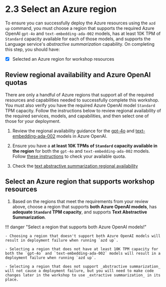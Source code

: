 # 2.3 Select an Azure region

To ensure you can successfully deploy the Azure resources using the `azd up` command, you must choose a region that supports the required Azure OpenAI `gpt-4o` and `text-embedding-ada-002` models, has at least 10K TPM of `Standard` capacity available for each of those models, and supports the Language service's _abstractive summarization_ capability. On completing this step, you should have:

- [X] Selected an Azure region for workshop resources

## Review regional availability and Azure OpenAI quotas

There are only a handful of Azure regions that support all of the required resources and capabilities needed to successfully complete this workshop. You must also verify you have the required Azure OpenAI model `Standard` TPM capacity. Follow the instructions below to review regional availability of the required services, models, and capabilities, and then select one of those for your deployment.

1. Review the regional availability guidance for the [gpt-4o](https://learn.microsoft.com/azure/ai-services/openai/concepts/models?tabs=global-standard%2Cstandard-chat-completions#standard-models-by-endpoint) and [text-embedding-ada-002](https://learn.microsoft.com/azure/ai-services/openai/concepts/models?tabs=global-standard%2Cstandard-embeddings#standard-models-by-endpoint) models in Azure OpenAI.

2. Ensure you have a **at least 10K TPMs of `Standard` capacity available in the region** for both the `gpt-4o` and `text-embedding-ada-002` models. Follow [these instructions](https://learn.microsoft.com/azure/ai-services/openai/how-to/quota?tabs=rest#view-and-request-quota) to check your available quota.

3. Check the [text abstractive summarization regional availability](https://learn.microsoft.com/azure/ai-services/language-service/summarization/region-support#regional-availability-table)

## Select an Azure region that supports workshop resources

1. Based on the regions that meet the requirements from your review above, choose a region that supports **both Azure OpenAI models**, has **adequate `Standard` TPM capacity**, and supports **Text Abstractive Summarization**.

!!! danger "Select a region that supports both Azure OpenAI models!"

    - Choosing a region that doesn't support both Azure OpenAI models will result in deployment failure when running `azd up`.

    - Selecting a region that does not have at least 10K TPM capacity for both the `gpt-4o` and `text-embedding-ada-002` models will result in a deployment failure when running `azd up`.

    - Selecting a region that does not support _abstractive summarization_ will not cause a deployment failure, but you will need to make code changes later in the workshop to use _extractive summarization_ in its place.
